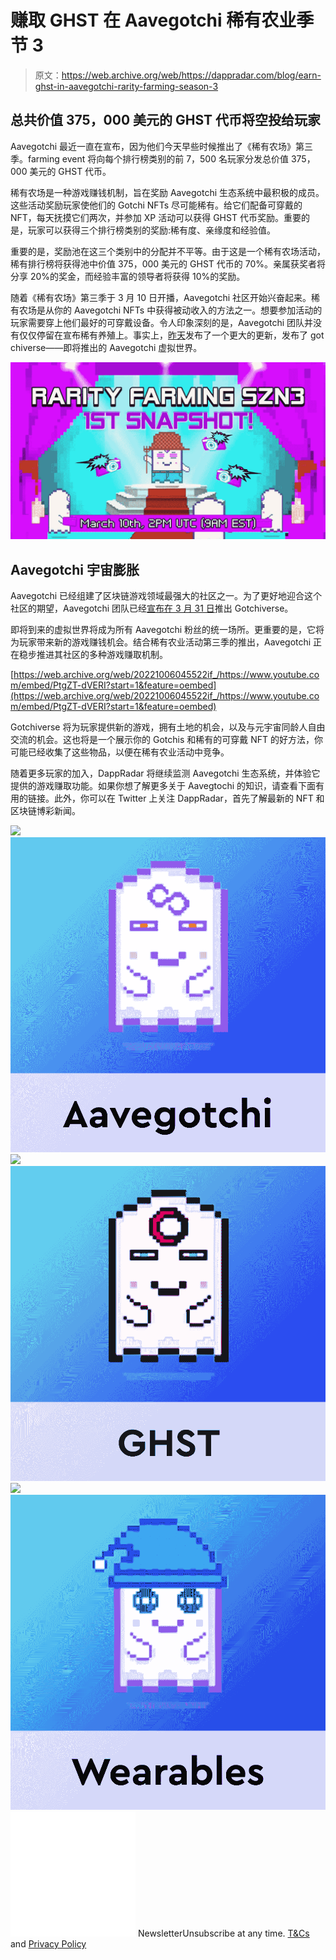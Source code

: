# 赚取 GHST 在 Aavegotchi 稀有农业季节 3

> 原文：<https://web.archive.org/web/https://dappradar.com/blog/earn-ghst-in-aavegotchi-rarity-farming-season-3>

## 总共价值 375，000 美元的 GHST 代币将空投给玩家

Aavegotchi 最近一直在宣布，因为他们今天早些时候推出了《稀有农场》第三季。farming event 将向每个排行榜类别的前 7，500 名玩家分发总价值 375，000 美元的 GHST 代币。

稀有农场是一种游戏赚钱机制，旨在奖励 Aavegotchi 生态系统中最积极的成员。这些活动奖励玩家使他们的 Gotchi NFTs 尽可能稀有。给它们配备可穿戴的 NFT，每天抚摸它们两次，并参加 XP 活动可以获得 GHST 代币奖励。重要的是，玩家可以获得三个排行榜类别的奖励:稀有度、亲缘度和经验值。

重要的是，奖励池在这三个类别中的分配并不平等。由于这是一个稀有农场活动，稀有排行榜将获得池中价值 375，000 美元的 GHST 代币的 70%。亲属获奖者将分享 20%的奖金，而经验丰富的领导者将获得 10%的奖励。

随着《稀有农场》第三季于 3 月 10 日开播，Aavegotchi 社区开始兴奋起来。稀有农场是从你的 Aavegotchi NFTs 中获得被动收入的方法之一。想要参加活动的玩家需要穿上他们最好的可穿戴设备。令人印象深刻的是，Aavegotchi 团队并没有仅仅停留在宣布稀有养殖上。事实上，[昨天](https://web.archive.org/web/20221006045522/https://dappradar.com/blog/aavegotchi-launches-gotchiverse-on-march-31)发布了一个更大的更新，发布了 got chiverse——即将推出的 Aavegotchi 虚拟世界。

![](img/b9c28ee4ad3ad71e0aa511fb8945ae37.png)

## Aavegotchi 宇宙膨胀

Aavegotchi 已经组建了区块链游戏领域最强大的社区之一。为了更好地迎合这个社区的期望，Aavegotchi 团队已经[宣布在 3 月 31 日](https://web.archive.org/web/20221006045522/https://dappradar.com/blog/aavegotchi-launches-gotchiverse-on-march-31)推出 Gotchiverse。

即将到来的虚拟世界将成为所有 Aavegotchi 粉丝的统一场所。更重要的是，它将为玩家带来新的游戏赚钱机会。结合稀有农业活动第三季的推出，Aavegotchi 正在稳步推进其社区的多种游戏赚取机制。

[https://web.archive.org/web/20221006045522if_/https://www.youtube.com/embed/PtgZT-dVERI?start=1&feature=oembed](https://web.archive.org/web/20221006045522if_/https://www.youtube.com/embed/PtgZT-dVERI?start=1&feature=oembed)

Gotchiverse 将为玩家提供新的游戏，拥有土地的机会，以及与元宇宙同龄人自由交流的机会。这也将是一个展示你的 Gotchis 和稀有的可穿戴 NFT 的好方法，你可能已经收集了这些物品，以便在稀有农业活动中竞争。

随着更多玩家的加入，DappRadar 将继续监测 Aavegotchi 生态系统，并体验它提供的游戏赚取功能。如果你想了解更多关于 Aavegtochi 的知识，请查看下面有用的链接。此外，你可以在 Twitter 上关注 DappRadar，首先了解最新的 NFT 和区块链博彩新闻。

[](https://web.archive.org/web/20221006045522/https://dappradar.com/polygon/games/aavegotchi)[![](img/708b88958c4ef21e9d35343890d666ab.png)<picture>![](img/7c7eed4333c6f218f6beecf477ad5573.png)</picture>](https://web.archive.org/web/20221006045522/https://dappradar.com/polygon/games/aavegotchi)[](https://web.archive.org/web/20221006045522/https://dappradar.com/hub/token/polygon/GHST/MATIC?from=0x385eeac5cb85a38a9a07a70c73e0a3271cfb54a7)[![](img/708b88958c4ef21e9d35343890d666ab.png)<picture>![](img/962a984a92e4495d9379b606d82fd463.png)</picture>](https://web.archive.org/web/20221006045522/https://dappradar.com/hub/token/polygon/GHST/MATIC?from=0x385eeac5cb85a38a9a07a70c73e0a3271cfb54a7)[](https://web.archive.org/web/20221006045522/https://dappradar.com/blog/aavegotchi-to-launch-new-set-of-defi-nft-wearables/)[![](img/708b88958c4ef21e9d35343890d666ab.png)<picture>![](img/449d3adb167e8ee56ff3c81a041420cc.png)</picture>](https://web.archive.org/web/20221006045522/https://dappradar.com/blog/aavegotchi-to-launch-new-set-of-defi-nft-wearables/)![](img/6d5a4a2d609c56e1a5771717e54ba759.png) NewsletterUnsubscribe at any time. [T&Cs](https://web.archive.org/web/20221006045522/https://dappradar.com/terms) and [Privacy Policy](https://web.archive.org/web/20221006045522/https://dappradar.com/privacy-policy)